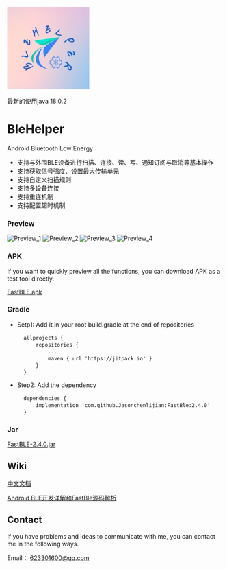 ![效果图](./app/src/main/res/mipmap-xxxhdpi/ic_launcher.png)

最新的使用java  18.0.2  


# BleHelper
Android Bluetooth Low Energy

- 支持与外围BLE设备进行扫描、连接、读、写、通知订阅与取消等基本操作
- 支持获取信号强度、设置最大传输单元
- 支持自定义扫描规则
- 支持多设备连接
- 支持重连机制
- 支持配置超时机制


### Preview
![Preview_1](./preview/new_1.png) 
![Preview_2](./preview/new_2.png) 
![Preview_3](./preview/new_3.png)
![Preview_4](./preview/new_4.png)


### APK
If you want to quickly preview all the functions, you can download APK as a test tool directly.

 [FastBLE.apk](https://www.pgyer.com/OGzWeG) 


### Gradle

- Setp1: Add it in your root build.gradle at the end of repositories

        allprojects {
            repositories {
                ...
                maven { url 'https://jitpack.io' }
            }
        }


- Step2: Add the dependency

        dependencies {
            implementation 'com.github.Jasonchenlijian:FastBle:2.4.0'
        }
    
### Jar

[FastBLE-2.4.0.jar](https://github.com/Jasonchenlijian/FastBle/raw/master/FastBLE-2.4.0.jar)


## Wiki

[中文文档](https://github.com/Jasonchenlijian/FastBle/wiki)

[Android BLE开发详解和FastBle源码解析](https://www.jianshu.com/p/795bb0a08beb)






## Contact
If you have problems and ideas to communicate with me, you can contact me in the following ways.


Email： 623301600@qq.com


